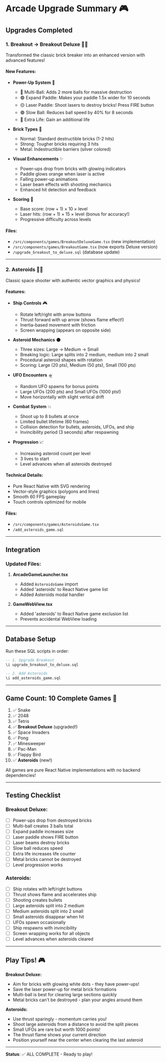 # Arcade Upgrade Summary 🎮

## Upgrades Completed

### 1. **Breakout → Breakout Deluxe** 🧱✨
Transformed the classic brick breaker into an enhanced version with advanced features!

#### New Features:
- **Power-Up System** 🎁
  - 🔵 Multi-Ball: Adds 2 more balls for massive destruction
  - 🟢 Expand Paddle: Makes your paddle 1.5x wider for 10 seconds
  - 🟡 Laser Paddle: Shoot lasers to destroy bricks! Press FIRE button
  - 🟣 Slow Ball: Reduces ball speed by 40% for 8 seconds
  - 🔴 Extra Life: Gain an additional life

- **Brick Types** 🧱
  - Normal: Standard destructible bricks (1-2 hits)
  - Strong: Tougher bricks requiring 3 hits
  - Metal: Indestructible barriers (silver colored)

- **Visual Enhancements** ✨
  - Power-ups drop from bricks with glowing indicators
  - Paddle glows orange when laser is active
  - Falling power-up animations
  - Laser beam effects with shooting mechanics
  - Enhanced hit detection and feedback

- **Scoring** 🎯
  - Base score: (row + 1) × 10 × level
  - Laser hits: (row + 1) × 15 × level (bonus for accuracy!)
  - Progressive difficulty across levels

#### Files:
- `/src/components/games/BreakoutDeluxeGame.tsx` (new implementation)
- `/src/components/games/BreakoutGame.tsx` (now exports Deluxe version)
- `/upgrade_breakout_to_deluxe.sql` (database update)

---

### 2. **Asteroids** 🚀💫
Classic space shooter with authentic vector graphics and physics!

#### Features:
- **Ship Controls** 🎮
  - Rotate left/right with arrow buttons
  - Thrust forward with up arrow (shows flame effect!)
  - Inertia-based movement with friction
  - Screen wrapping (appears on opposite side)

- **Asteroid Mechanics** 🌑
  - Three sizes: Large → Medium → Small
  - Breaking logic: Large splits into 2 medium, medium into 2 small
  - Procedural asteroid shapes with rotation
  - Scoring: Large (20 pts), Medium (50 pts), Small (100 pts)

- **UFO Encounters** 🛸
  - Random UFO spawns for bonus points
  - Large UFOs (200 pts) and Small UFOs (1000 pts!)
  - Move horizontally with slight vertical drift

- **Combat System** 💥
  - Shoot up to 8 bullets at once
  - Limited bullet lifetime (60 frames)
  - Collision detection for bullets, asteroids, UFOs, and ship
  - Invincibility period (3 seconds) after respawning

- **Progression** 📈
  - Increasing asteroid count per level
  - 3 lives to start
  - Level advances when all asteroids destroyed

#### Technical Details:
- Pure React Native with SVG rendering
- Vector-style graphics (polygons and lines)
- Smooth 60 FPS gameplay
- Touch controls optimized for mobile

#### Files:
- `/src/components/games/AsteroidsGame.tsx`
- `/add_asteroids_game.sql`

---

## Integration

### Updated Files:
1. **ArcadeGameLauncher.tsx**
   - Added `AsteroidsGame` import
   - Added 'asteroids' to React Native game list
   - Added Asteroids modal handler

2. **GameWebView.tsx**
   - Added 'asteroids' to React Native game exclusion list
   - Prevents accidental WebView loading

---

## Database Setup

Run these SQL scripts in order:

```sql
-- 1. Upgrade Breakout
\i upgrade_breakout_to_deluxe.sql

-- 2. Add Asteroids
\i add_asteroids_game.sql
```

---

## Game Count: **10 Complete Games** 🎯

1. ✅ Snake
2. ✅ 2048
3. ✅ Tetris
4. ✅ **Breakout Deluxe** (upgraded!)
5. ✅ Space Invaders
6. ✅ Pong
7. ✅ Minesweeper
8. ✅ Pac-Man
9. ✅ Flappy Bird
10. ✅ **Asteroids** (new!)

All games are pure React Native implementations with no backend dependencies!

---

## Testing Checklist

### Breakout Deluxe:
- [ ] Power-ups drop from destroyed bricks
- [ ] Multi-ball creates 3 balls total
- [ ] Expand paddle increases size
- [ ] Laser paddle shows FIRE button
- [ ] Laser beams destroy bricks
- [ ] Slow ball reduces speed
- [ ] Extra life increases life counter
- [ ] Metal bricks cannot be destroyed
- [ ] Level progression works

### Asteroids:
- [ ] Ship rotates with left/right buttons
- [ ] Thrust shows flame and accelerates ship
- [ ] Shooting creates bullets
- [ ] Large asteroids split into 2 medium
- [ ] Medium asteroids split into 2 small
- [ ] Small asteroids disappear when hit
- [ ] UFOs spawn occasionally
- [ ] Ship respawns with invincibility
- [ ] Screen wrapping works for all objects
- [ ] Level advances when asteroids cleared

---

## Play Tips! 🎮

**Breakout Deluxe:**
- Aim for bricks with glowing white dots - they have power-ups!
- Save the laser power-up for metal brick formations
- Multi-ball is best for clearing large sections quickly
- Metal bricks can't be destroyed - plan your angles around them

**Asteroids:**
- Use thrust sparingly - momentum carries you!
- Shoot large asteroids from a distance to avoid the split pieces
- Small UFOs are rare but worth 1000 points!
- The thrust flame shows your current direction
- Position yourself near the center when clearing the last asteroid

---

**Status**: ✅ ALL COMPLETE - Ready to play!

